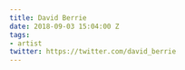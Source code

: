 ```yaml
---
title: David Berrie
date: 2018-09-03 15:04:00 Z
tags:
- artist
twitter: https://twitter.com/david_berrie
---
```


